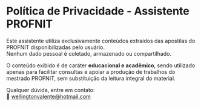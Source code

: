 # Política de Privacidade - Assistente PROFNIT

Este assistente utiliza exclusivamente conteúdos extraídos das apostilas do PROFNIT disponibilizadas pelo usuário.  
Nenhum dado pessoal é coletado, armazenado ou compartilhado.  

O conteúdo exibido é de caráter **educacional e acadêmico**, sendo utilizado apenas para facilitar consultas e apoiar a produção de trabalhos do mestrado PROFNIT, sem substituição da leitura integral do material.  

Qualquer dúvida, entre em contato:  
📧 wellingtonvalente@hotmail.com
